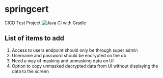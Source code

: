 # springcert
CICD Test Project
![Java CI with Gradle](https://github.com/rupertwaldron/springcert/workflows/Java%20CI%20with%20Gradle/badge.svg)

## List of items to add
1) Access to users endpoint should only be through super admin
2) Username and password should be encrypted on the db
3) Need a way of masking and unmasking data on UI
4) Option to copy unmasked decrypted data from UI without displaying the data to the screen